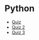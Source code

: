 # Python

- [Quiz](https://github.com/fahadraisfahad/Notes/blob/main/Programming/Python/Quiz.jpeg)
- [Quiz 2](https://github.com/fahadraisfahad/Notes/blob/main/Programming/Python/WhatsApp%20Image%202023-05-07%20at%205.40.38%20PM.jpeg)
- [Quiz 3](https://github.com/fahadraisfahad/Notes/blob/main/Programming/Python/WhatsApp%20Image%202023-05-10%20at%203.45.48%20PM.jpeg)

